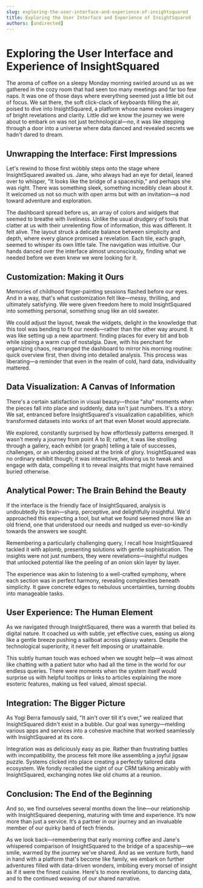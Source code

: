```yaml
---
slug: exploring-the-user-interface-and-experience-of-insightsquared
title: Exploring the User Interface and Experience of InsightSquared
authors: [undirected]
---
```



# Exploring the User Interface and Experience of InsightSquared

The aroma of coffee on a sleepy Monday morning swirled around us as we gathered in the cozy room that had seen too many meetings and far too few naps. It was one of those days where everything seemed just a little bit out of focus. We sat there, the soft click-clack of keyboards filling the air, poised to dive into InsightSquared, a platform whose name evokes imagery of bright revelations and clarity. Little did we know the journey we were about to embark on was not just technological—no, it was like stepping through a door into a universe where data danced and revealed secrets we hadn't dared to dream.

## Unwrapping the Interface: First Impressions

Let's rewind to those first wobbly steps onto the stage where InsightSquared awaited us. Jane, who always had an eye for detail, leaned over to whisper, "It looks like the bridge of a spaceship," and perhaps she was right. There was something sleek, something incredibly clean about it. It welcomed us not so much with open arms but with an invitation—a nod toward adventure and exploration.

The dashboard spread before us, an array of colors and widgets that seemed to breathe with liveliness. Unlike the usual drudgery of tools that clatter at us with their unrelenting flow of information, this was different. It felt alive. The layout struck a delicate balance between simplicity and depth, where every glance promised a revelation. Each tile, each graph, seemed to whisper its own little tale. The navigation was intuitive. Our hands danced over the interface almost unconsciously, finding what we needed before we even knew we were looking for it.

## Customization: Making it Ours

Memories of childhood finger-painting sessions flashed before our eyes. And in a way, that's what customization felt like—messy, thrilling, and ultimately satisfying. We were given freedom here to mold InsightSquared into something personal, something snug like an old sweater.

We could adjust the layout, tweak the widgets, delight in the knowledge that this tool was bending to fit our needs—rather than the other way around. It was like setting up a new apartment: finding places for every bit and bob while sipping a warm cup of nostalgia. Dave, with his penchant for organizing chaos, rearranged the dashboard to mirror his morning routine: quick overview first, then diving into detailed analysis. This process was liberating—a reminder that even in the realm of cold, hard data, individuality mattered.

## Data Visualization: A Canvas of Information

There's a certain satisfaction in visual beauty—those "aha" moments when the pieces fall into place and suddenly, data isn't just numbers. It's a story. We sat, entranced before InsightSquared's visualization capabilities, which transformed datasets into works of art that even Monet would appreciate.

We explored, constantly surprised by how effortlessly patterns emerged. It wasn't merely a journey from point A to B; rather, it was like strolling through a gallery, each exhibit (or graph) telling a tale of successes, challenges, or an underdog poised at the brink of glory. InsightSquared was no ordinary exhibit though; it was interactive, allowing us to tweak and engage with data, compelling it to reveal insights that might have remained buried otherwise.

## Analytical Power: The Brain Behind the Beauty

If the interface is the friendly face of InsightSquared, analysis is undoubtedly its brain—sharp, perceptive, and delightfully insightful. We'd approached this expecting a tool, but what we found seemed more like an old friend, one that understood our needs and nudged us ever-so-kindly towards the answers we sought.

Remembering a particularly challenging query, I recall how InsightSquared tackled it with aplomb, presenting solutions with gentle sophistication. The insights were not just numbers, they were revelations—insightful nudges that unlocked potential like the peeling of an onion skin layer by layer.

The experience was akin to listening to a well-crafted symphony, where each section was in perfect harmony, revealing complexities beneath simplicity. It gave concrete edges to nebulous uncertainties, turning doubts into manageable tasks.

## User Experience: The Human Element

As we navigated through InsightSquared, there was a warmth that belied its digital nature. It coached us with subtle, yet effective cues, easing us along like a gentle breeze pushing a sailboat across glassy waters. Despite the technological superiority, it never felt imposing or unattainable.

This subtly human touch was echoed when we sought help—it was almost like chatting with a patient tutor who had all the time in the world for our endless queries. There were moments when the system itself would surprise us with helpful tooltips or links to articles explaining the more esoteric features, making us feel valued, almost special.

## Integration: The Bigger Picture

As Yogi Berra famously said, "It ain't over till it's over," we realized that InsightSquared didn't exist in a bubble. Our goal was synergy—melding various apps and services into a cohesive machine that worked seamlessly with InsightSquared at its core.

Integration was as deliciously easy as pie. Rather than frustrating battles with incompatibility, the process felt more like assembling a joyful jigsaw puzzle. Systems clicked into place creating a perfectly tailored data ecosystem. We fondly recalled the sight of our CRM talking amicably with InsightSquared, exchanging notes like old chums at a reunion.

## Conclusion: The End of the Beginning

And so, we find ourselves several months down the line—our relationship with InsightSquared deepening, maturing with time and experience. It’s now more than just a service. It’s a partner in our journey and an invaluable member of our quirky band of tech friends.

As we look back—remembering that early morning coffee and Jane's whispered comparison of InsightSquared to the bridge of a spaceship—we smile, warmed by the journey we've shared. And as we venture forth, hand in hand with a platform that's become like family, we embark on further adventures filled with data-driven wonders, imbibing every morsel of insight as if it were the finest cuisine. Here's to more revelations, to dancing data, and to the continued weaving of our shared narrative.